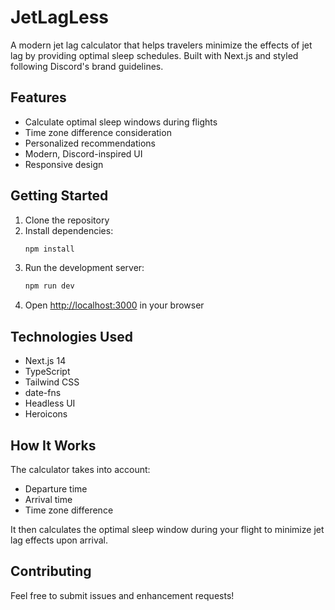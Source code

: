 # JetLagLess

A modern jet lag calculator that helps travelers minimize the effects of jet lag by providing optimal sleep schedules. Built with Next.js and styled following Discord's brand guidelines.

## Features

- Calculate optimal sleep windows during flights
- Time zone difference consideration
- Personalized recommendations
- Modern, Discord-inspired UI
- Responsive design

## Getting Started

1. Clone the repository
2. Install dependencies:
   ```bash
   npm install
   ```
3. Run the development server:
   ```bash
   npm run dev
   ```
4. Open [http://localhost:3000](http://localhost:3000) in your browser

## Technologies Used

- Next.js 14
- TypeScript
- Tailwind CSS
- date-fns
- Headless UI
- Heroicons

## How It Works

The calculator takes into account:
- Departure time
- Arrival time
- Time zone difference

It then calculates the optimal sleep window during your flight to minimize jet lag effects upon arrival.

## Contributing

Feel free to submit issues and enhancement requests! 